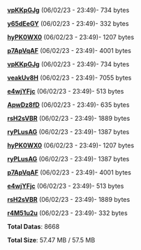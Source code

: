 [**vpKKpGJg**](/data/vpKKpGJg.txt) (06/02/23 - 23:49)- 734 bytes

[**y65dEeGY**](/data/y65dEeGY.txt) (06/02/23 - 23:49)- 332 bytes

[**hyPK0WX0**](/data/hyPK0WX0.txt) (06/02/23 - 23:49)- 1207 bytes

[**p7ApVqAF**](/data/p7ApVqAF.txt) (06/02/23 - 23:49)- 4001 bytes

[**vpKKpGJg**](/data/vpKKpGJg.txt) (06/02/23 - 23:49)- 734 bytes

[**veakUv8H**](/data/veakUv8H.txt) (06/02/23 - 23:49)- 7055 bytes

[**e4wjYFjc**](/data/e4wjYFjc.txt) (06/02/23 - 23:49)- 513 bytes

[**ApwDz8fD**](/data/ApwDz8fD.txt) (06/02/23 - 23:49)- 635 bytes

[**rsH2sVBR**](/data/rsH2sVBR.txt) (06/02/23 - 23:49)- 1889 bytes

[**ryPLusAG**](/data/ryPLusAG.txt) (06/02/23 - 23:49)- 1387 bytes

[**hyPK0WX0**](/data/hyPK0WX0.txt) (06/02/23 - 23:49)- 1207 bytes

[**ryPLusAG**](/data/ryPLusAG.txt) (06/02/23 - 23:49)- 1387 bytes

[**p7ApVqAF**](/data/p7ApVqAF.txt) (06/02/23 - 23:49)- 4001 bytes

[**e4wjYFjc**](/data/e4wjYFjc.txt) (06/02/23 - 23:49)- 513 bytes

[**rsH2sVBR**](/data/rsH2sVBR.txt) (06/02/23 - 23:49)- 1889 bytes

[**r4M51u2u**](/data/r4M51u2u.txt) (06/02/23 - 23:49)- 332 bytes

**Total Datas**: 8668

**Total Size**: 57.47 MB / 57.5 MB